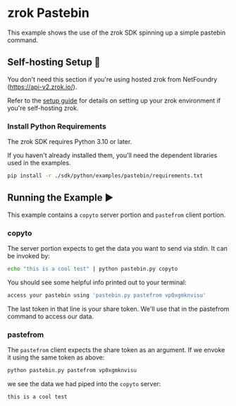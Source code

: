 # zrok Pastebin

This example shows the use of the zrok SDK spinning up a simple pastebin command.

## Self-hosting Setup :wrench:

You don't need this section if you're using hosted zrok from NetFoundry (https://api-v2.zrok.io/).

Refer to the [setup guide](../../../docs/guides/self-hosting/self_hosting_guide.md) for details on setting up your zrok
environment if you're self-hosting zrok.

### Install Python Requirements

The zrok SDK requires Python 3.10 or later.

If you haven't already installed them, you'll need the dependent libraries used in the examples.

```bash
pip install -r ./sdk/python/examples/pastebin/requirements.txt
```

## Running the Example :arrow_forward:

This example contains a `copyto` server portion and `pastefrom` client portion.

### copyto

The server portion expects to get the data you want to send via stdin. It can be invoked by:

```bash
echo "this is a cool test" | python pastebin.py copyto
```

You should see some helpful info printed out to your terminal:

```bash
access your pastebin using 'pastebin.py pastefrom vp0xgmknvisu'
```

The last token in that line is your share token. We'll use that in the pastefrom command to access our data.

### pastefrom

The `pastefrom` client expects the share token as an argument.
If we envoke it using the same token as above:

```bash
python pastebin.py pastefrom vp0xgmknvisu
```

we see the data we had piped into the `copyto` server:

```text
this is a cool test
```
